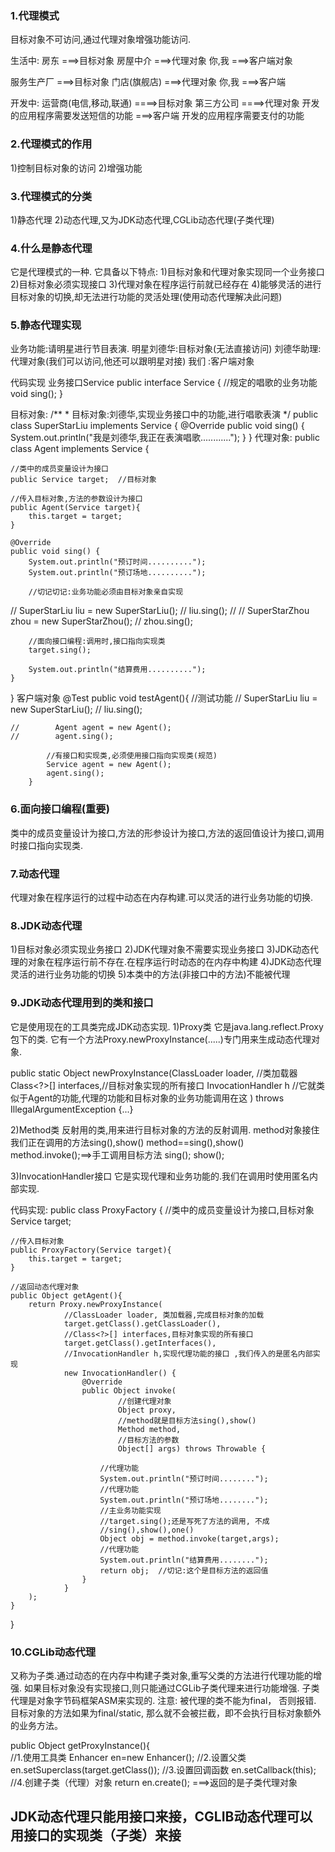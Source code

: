 ### 1.代理模式

  目标对象不可访问,通过代理对象增强功能访问.

  生活中:
  房东                ===>目标对象
  房屋中介            ===>代理对象
  你,我               ===>客户端对象

  服务生产厂          ===>目标对象
  门店(旗舰店)        ===>代理对象
  你,我               ===>客户端

  开发中:
  运营商(电信,移动,联通)      ====>目标对象
  第三方公司                  ====>代理对象
  开发的应用程序需要发送短信的功能  ===>客户端
  开发的应用程序需要支付的功能

### 2.代理模式的作用

  1)控制目标对象的访问
  2)增强功能

### 3.代理模式的分类 

  1)静态代理
  2)动态代理,又为JDK动态代理,CGLib动态代理(子类代理)

### 4.什么是静态代理

  它是代理模式的一种.
  它具备以下特点:
  1)目标对象和代理对象实现同一个业务接口
  2)目标对象必须实现接口
  3)代理对象在程序运行前就已经存在
  4)能够灵活的进行目标对象的切换,却无法进行功能的灵活处理(使用动态代理解决此问题)

### 5.静态代理实现

  业务功能:请明星进行节目表演.
  明星刘德华:目标对象(无法直接访问)
  刘德华助理:代理对象(我们可以访问,他还可以跟明星对接)
  我们      :客户端对象

  代码实现
  业务接口Service
  public interface Service {
    //规定的唱歌的业务功能
    void sing();
  }

  目标对象:
	/**
	 *   目标对象:刘德华,实现业务接口中的功能,进行唱歌表演
	 */
	public class SuperStarLiu implements Service {
	    @Override
	    public void sing() {
	        System.out.println("我是刘德华,我正在表演唱歌............");
	    }
	}
    代理对象:
	    public class Agent implements Service {

    //类中的成员变量设计为接口
    public Service target;  //目标对象
    
    //传入目标对象,方法的参数设计为接口
    public Agent(Service target){
        this.target = target;
    }
    
    @Override
    public void sing() {
        System.out.println("预订时间..........");
        System.out.println("预订场地..........");
    
        //切记切记:业务功能必须由目标对象亲自实现
//        SuperStarLiu liu = new SuperStarLiu();
//        liu.sing();
//
//        SuperStarZhou zhou = new SuperStarZhou();
//        zhou.sing();

        //面向接口编程:调用时,接口指向实现类
        target.sing();
    
        System.out.println("结算费用..........");
    }
}
  客户端对象
   @Test
    public void testAgent(){
    //测试功能
	//        SuperStarLiu liu = new SuperStarLiu();
	//        liu.sing();

	//        Agent agent = new Agent();
	//        agent.sing();
	
	        //有接口和实现类,必须使用接口指向实现类(规范)
	        Service agent = new Agent();
	        agent.sing();
	    }
### 6.面向接口编程(重要)

  类中的成员变量设计为接口,方法的形参设计为接口,方法的返回值设计为接口,调用时接口指向实现类.

### 7.动态代理

  代理对象在程序运行的过程中动态在内存构建.可以灵活的进行业务功能的切换.

### 8.JDK动态代理

  1)目标对象必须实现业务接口
  2)JDK代理对象不需要实现业务接口
  3)JDK动态代理的对象在程序运行前不存在.在程序运行时动态的在内存中构建
  4)JDK动态代理灵活的进行业务功能的切换
  5)本类中的方法(非接口中的方法)不能被代理

### 9.JDK动态代理用到的类和接口

  它是使用现在的工具类完成JDK动态实现.
  1)Proxy类
  它是java.lang.reflect.Proxy包下的类. 它有一个方法Proxy.newProxyInstance(.....)专门用来生成动态代理对象.

  public static Object newProxyInstance(ClassLoader loader,  //类加载器
                                        Class<?>[] interfaces,//目标对象实现的所有接口
                                       InvocationHandler h //它就类似于Agent的功能,代理的功能和目标对象的业务功能调用在这
                                          )
        throws IllegalArgumentException
    {...}

  2)Method类
  反射用的类,用来进行目标对象的方法的反射调用.
  method对象接住我们正在调用的方法sing(),show()
  method==sing(),show()
  method.invoke();==>手工调用目标方法  sing();   show();

  3)InvocationHandler接口
  它是实现代理和业务功能的.我们在调用时使用匿名内部实现.

  代码实现:
  public class ProxyFactory {
    //类中的成员变量设计为接口,目标对象
    Service target;

    //传入目标对象
    public ProxyFactory(Service target){
        this.target = target;
    }
    
    //返回动态代理对象
    public Object getAgent(){
        return Proxy.newProxyInstance(
                //ClassLoader loader, 类加载器,完成目标对象的加载
                target.getClass().getClassLoader(),
                //Class<?>[] interfaces,目标对象实现的所有接口
                target.getClass().getInterfaces(),
                //InvocationHandler h,实现代理功能的接口 ,我们传入的是匿名内部实现
                new InvocationHandler() {
                    @Override
                    public Object invoke(
                            //创建代理对象
                            Object proxy,
                            //method就是目标方法sing(),show()
                            Method method,
                            //目标方法的参数
                            Object[] args) throws Throwable {
    
                        //代理功能
                        System.out.println("预订时间........");
                        //代理功能
                        System.out.println("预订场地........");
                        //主业务功能实现
                        //target.sing();还是写死了方法的调用, 不成
                        //sing(),show(),one()
                        Object obj = method.invoke(target,args);
                        //代理功能
                        System.out.println("结算费用........");
                        return obj;  //切记:这个是目标方法的返回值
                    }
                }
        );
    }
}

### 10.CGLib动态代理

  又称为子类.通过动态的在内存中构建子类对象,重写父类的方法进行代理功能的增强.
  如果目标对象没有实现接口,则只能通过CGLib子类代理来进行功能增强.
  子类代理是对象字节码框架ASM来实现的.
  注意:
  被代理的类不能为final， 否则报错.
  目标对象的方法如果为final/static, 那么就不会被拦截，即不会执行目标对象额外的业务方法。

  public Object getProxyInstance(){		
		//1.使用工具类
		Enhancer en=new Enhancer();
		//2.设置父类
		en.setSuperclass(target.getClass());
		//3.设置回调函数
		en.setCallback(this);
		//4.创建子类（代理）对象
		return en.create();  ===>返回的是子类代理对象



## JDK动态代理只能用接口来接，CGLIB动态代理可以用接口的实现类（子类）来接

